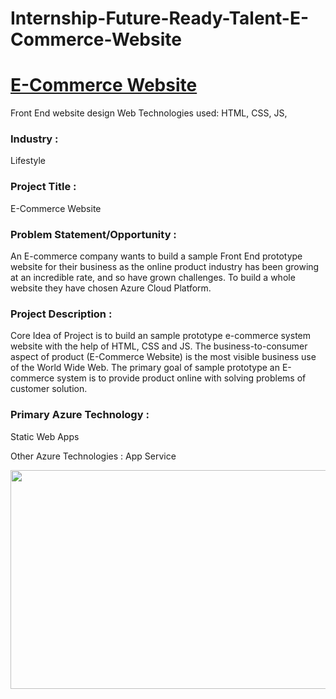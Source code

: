 # Internship-Future-Ready-Talent-E-Commerce-Website

# <a href="https://restorent-management.azurewebsites.net">E-Commerce Website</a>

Front End website design
Web Technologies used: HTML, CSS, JS, 



### Industry :
Lifestyle


### Project Title :
E-Commerce Website

### Problem Statement/Opportunity :
An E-commerce company wants to build a sample Front End prototype website for their business as the online product industry has been growing at an incredible rate, and so have grown challenges. To build a whole website they have chosen Azure Cloud Platform. 


### Project Description :
Core Idea of Project is to build an sample prototype e-commerce system website with the help of HTML, CSS and JS. The business-to-consumer aspect of product  (E-Commerce Website) is the most visible business use of the World Wide Web. The primary goal of sample prototype an E-commerce system is to provide product online with solving problems of customer solution.

### Primary Azure Technology :
Static Web Apps

Other Azure Technologies :
App Service

<a href="https://futurereadytalent.in/"><p align= "center"><img src="https://github.com/ROHAN0011/Microsoft-Future-Ready-Talent-Internship-Project/blob/5ae1e52f4f4236d8ca92ea9189794835ce087467/FRT.jpeg" width="700" height= "350"></p></a> 
